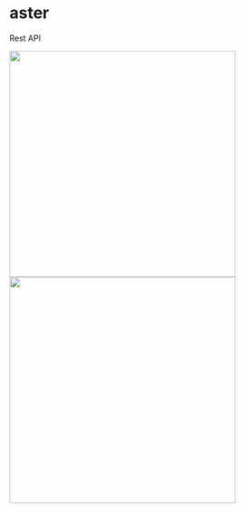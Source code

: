 # aster
 Rest API

<img src="https://user-images.githubusercontent.com/87747431/190875251-9b08ff65-1c90-40a0-9e16-26c6ef14c02a.png" width="400">
<img src="https://user-images.githubusercontent.com/87747431/190875254-a818bd97-c0f1-4cde-a2bd-691d34ac9b7a.png" width="400">
